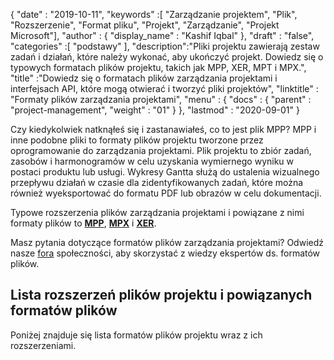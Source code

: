 {
  "date" : "2019-10-11",
  "keywords" :[ "Zarządzanie projektem", "Plik", "Rozszerzenie", "Format pliku", "Projekt", "Zarządzanie", "Projekt Microsoft"],
  "author" : {
    "display_name" : "Kashif Iqbal"
},
  "draft" : "false",
  "categories" :[ "podstawy" ],
  "description":"Pliki projektu zawierają zestaw zadań i działań, które należy wykonać, aby ukończyć projekt. Dowiedz się o typowych formatach plików projektu, takich jak MPP, XER, MPT i MPX.",
  "title" :"Dowiedz się o formatach plików zarządzania projektami i interfejsach API, które mogą otwierać i tworzyć pliki projektów",
  "linktitle" : "Formaty plików zarządzania projektami",
  "menu" : {
    "docs" : {
      "parent" : "project-management",
      "weight" : "01"
}
},
  "lastmod" : "2020-09-01"
}

Czy kiedykolwiek natknąłeś się i zastanawiałeś, co to jest plik MPP? MPP i inne podobne pliki to formaty plików projektu tworzone przez oprogramowanie do zarządzania projektami. Plik projektu to zbiór zadań, zasobów i harmonogramów w celu uzyskania wymiernego wyniku w postaci produktu lub usługi. Wykresy Gantta służą do ustalenia wizualnego przepływu działań w czasie dla zidentyfikowanych zadań, które można również wyeksportować do formatu PDF lub obrazów w celu dokumentacji.

Typowe rozszerzenia plików zarządzania projektami i powiązane z nimi formaty plików to **[MPP](/pl/project-management/mpp/)**, **[MPX](/pl/project-management/mpx/)** i **[XER](/pl/project-management/xer/)**.

Masz pytania dotyczące formatów plików zarządzania projektami? Odwiedź nasze [fora](https://forum.fileformat.com/c/project-management/15) społeczności, aby skorzystać z wiedzy ekspertów ds. formatów plików.

## Lista rozszerzeń plików projektu i powiązanych formatów plików

Poniżej znajduje się lista formatów plików projektu wraz z ich rozszerzeniami.

